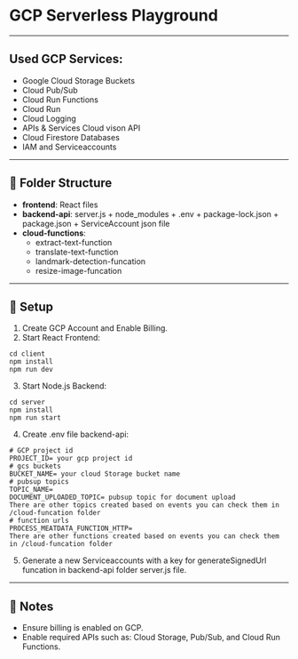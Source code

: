 # GCP Serverless Playground
---
## Used GCP Services:
   - Google Cloud Storage Buckets
   - Cloud Pub/Sub
   - Cloud Run Functions
   - Cloud Run
   - Cloud Logging
   - APIs & Services Cloud vison API
   - Cloud Firestore Databases
   - IAM and Serviceaccounts

---
## 📁 Folder Structure

- **frontend**: React files
- **backend-api**: server.js + node_modules + .env + package-lock.json + package.json + ServiceAccount json file 
- **cloud-functions**: 
  - extract-text-function
  - translate-text-function
  - landmark-detection-funcation
  - resize-image-funcation
---

## 🚀 Setup

1. Create GCP Account and Enable Billing.
2. Start React Frontend:
```
cd client
npm install
npm run dev
```
3. Start Node.js Backend:
```
cd server
npm install
npm run start
```
4. Create .env file backend-api:
```
# GCP project id
PROJECT_ID= your gcp project id
# gcs buckets
BUCKET_NAME= your cloud Storage bucket name 
# pubsup topics
TOPIC_NAME= 
DOCUMENT_UPLOADED_TOPIC= pubsup topic for document upload
There are other topics created based on events you can check them in /cloud-funcation folder
# function urls
PROCESS_MEATDATA_FUNCTION_HTTP=
There are other functions created based on events you can check them in /cloud-funcation folder
```

5. Generate a new Serviceaccounts with a key for generateSignedUrl funcation in backend-api folder server.js file.

---

## 📌 Notes
* Ensure billing is enabled on GCP.
* Enable required APIs such as: Cloud Storage, Pub/Sub, and Cloud Run Functions.